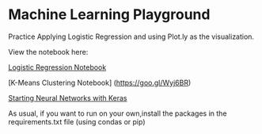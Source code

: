 # Machine Learning Playground

Practice Applying Logistic Regression and using Plot.ly as the visualization. 


View the notebook here:

[Logistic Regression Notebook](https://goo.gl/zCDnTx)

[K-Means Clustering Notebook] (https://goo.gl/Wyj6BR)

[Starting Neural Networks with Keras](https://goo.gl/MJrZ23)

As usual, if you want to run on your own,install the packages in the requirements.txt file (using condas or pip) 
